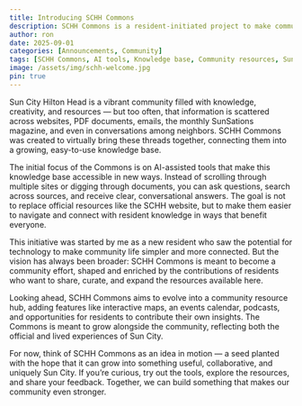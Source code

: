 ```yaml
---
title: Introducing SCHH Commons
description: SCHH Commons is a resident-initiated project to make community information easier to find and use. By aggregating websites, documents, and resident knowledge into a growing AI-powered knowledge base, it aims to connect valuable resources in new ways.
author: ron
date: 2025-09-01
categories: [Announcements, Community]
tags: [SCHH Commons, AI tools, Knowledge base, Community resources, Sun City Hilton Head]
image: /assets/img/schh-welcome.jpg
pin: true
---
```


Sun City Hilton Head is a vibrant community filled with knowledge, creativity, and resources — but too often, that information is scattered across websites, PDF documents, emails, the monthly SunSations magazine, and even in conversations among neighbors. SCHH Commons was created to virtually bring these threads together, connecting them into a growing, easy-to-use knowledge base.

The initial focus of the Commons is on AI-assisted tools that make this knowledge base accessible in new ways. Instead of scrolling through multiple sites or digging through documents, you can ask questions, search across sources, and receive clear, conversational answers. The goal is not to replace official resources like the SCHH website, but to make them easier to navigate and connect with resident knowledge in ways that benefit everyone.

This initiative was started by me as a new resident who saw the potential for technology to make community life simpler and more connected. But the vision has always been broader: SCHH Commons is meant to become a community effort, shaped and enriched by the contributions of residents who want to share, curate, and expand the resources available here.

Looking ahead, SCHH Commons aims to evolve into a community resource hub, adding features like interactive maps, an events calendar, podcasts, and opportunities for residents to contribute their own insights. The Commons is meant to grow alongside the community, reflecting both the official and lived experiences of Sun City.

For now, think of SCHH Commons as an idea in motion — a seed planted with the hope that it can grow into something useful, collaborative, and uniquely Sun City. If you’re curious, try out the tools, explore the resources, and share your feedback. Together, we can build something that makes our community even stronger.
